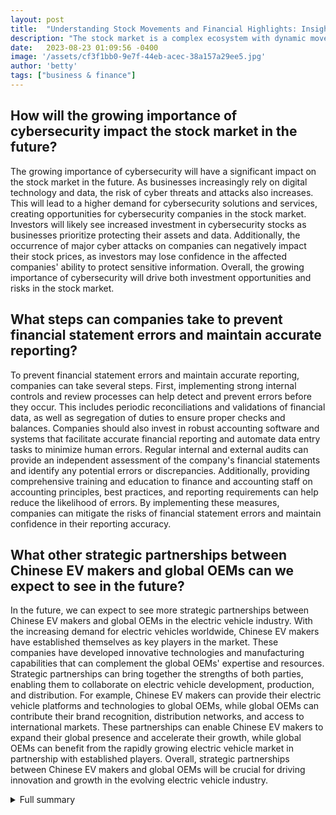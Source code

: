 ```yaml
---
layout: post
title:  "Understanding Stock Movements and Financial Highlights: Insights for Investors"
description: "The stock market is a complex ecosystem with dynamic movements and significant implications. From notable stock movements to financial highlights, this article provides insights for investors to navigate the market."
date:   2023-08-23 01:09:56 -0400
image: '/assets/cf3f1bb0-9e7f-44eb-acec-38a157a29ee5.jpg'
author: 'betty'
tags: ["business & finance"]
---
```


## How will the growing importance of cybersecurity impact the stock market in the future?
The growing importance of cybersecurity will have a significant impact on the stock market in the future. As businesses increasingly rely on digital technology and data, the risk of cyber threats and attacks also increases. This will lead to a higher demand for cybersecurity solutions and services, creating opportunities for cybersecurity companies in the stock market. Investors will likely see increased investment in cybersecurity stocks as businesses prioritize protecting their assets and data. Additionally, the occurrence of major cyber attacks on companies can negatively impact their stock prices, as investors may lose confidence in the affected companies' ability to protect sensitive information. Overall, the growing importance of cybersecurity will drive both investment opportunities and risks in the stock market.

## What steps can companies take to prevent financial statement errors and maintain accurate reporting?
To prevent financial statement errors and maintain accurate reporting, companies can take several steps. First, implementing strong internal controls and review processes can help detect and prevent errors before they occur. This includes periodic reconciliations and validations of financial data, as well as segregation of duties to ensure proper checks and balances. Companies should also invest in robust accounting software and systems that facilitate accurate financial reporting and automate data entry tasks to minimize human errors. Regular internal and external audits can provide an independent assessment of the company's financial statements and identify any potential errors or discrepancies. Additionally, providing comprehensive training and education to finance and accounting staff on accounting principles, best practices, and reporting requirements can help reduce the likelihood of errors. By implementing these measures, companies can mitigate the risks of financial statement errors and maintain confidence in their reporting accuracy.

## What other strategic partnerships between Chinese EV makers and global OEMs can we expect to see in the future?
In the future, we can expect to see more strategic partnerships between Chinese EV makers and global OEMs in the electric vehicle industry. With the increasing demand for electric vehicles worldwide, Chinese EV makers have established themselves as key players in the market. These companies have developed innovative technologies and manufacturing capabilities that can complement the global OEMs' expertise and resources. Strategic partnerships can bring together the strengths of both parties, enabling them to collaborate on electric vehicle development, production, and distribution. For example, Chinese EV makers can provide their electric vehicle platforms and technologies to global OEMs, while global OEMs can contribute their brand recognition, distribution networks, and access to international markets. These partnerships can enable Chinese EV makers to expand their global presence and accelerate their growth, while global OEMs can benefit from the rapidly growing electric vehicle market in partnership with established players. Overall, strategic partnerships between Chinese EV makers and global OEMs will be crucial for driving innovation and growth in the evolving electric vehicle industry.

<details>
  <summary>Full summary</summary>
In a world where the stock market can often seem like a whirlwind of numbers, it's important to take a step back and understand the underlying events that drive these movements. From earnings reports to acquisitions, analyst ratings, and financial errors, the stock market is a dynamic ecosystem with significant implications.<br><br>Notable Stock Movements<br><br>Palo Alto Networks, a leading cybersecurity company, jumped 14.8% after surpassing earnings expectations. This impressive performance highlights the growing importance of cybersecurity in today's digital landscape.<br><br>Earthstone Energy, an energy company, surged 16.7% following the announcement of its acquisition by Permian Resources. This strategic move positions Earthstone Energy for future growth and expansion.<br><br>Nvidia, a technology company, saw an 8.5% increase in shares after receiving positive analyst ratings. The endorsement from analysts further solidifies Nvidia's position as a leader in the tech industry.<br><br>On the other hand, Napco Security Technologies experienced a sharp drop of 45% after financial statement errors were discovered. This serves as a reminder of the importance of accurate financial reporting and the potential consequences of errors.<br><br>Xpeng, a Chinese electric vehicle startup, gained 9.7% after receiving an upgrade to buy from Bank of America. This positive rating reflects the growing interest in the electric vehicle market.<br><br>Tesla, a pioneer in electric vehicles, rose 7.3% after experiencing a significant drop in the previous week. This recovery demonstrates the resilience of Tesla's business model and the continued demand for electric vehicles.<br><br>VMware and Broadcom both saw increases in shares following the final transaction approval for the acquisition by Broadcom. This acquisition opens up new possibilities for both companies and strengthens their positions in the tech industry.<br><br>Farfetch, a global marketplace for luxury fashion, experienced a rise of more than 3.8% following a major decrease in the previous trading session. This rebound showcases the resilience of the luxury fashion market.<br><br>Acushnet Holdings, a golf equipment company, added 5% after receiving an upgrade from Jefferies. This upgrade reflects the positive outlook for the golf industry and Acushnet Holdings' position within it.<br><br>Financial Highlights<br><br>In addition to these notable stock movements, Q4'23 financial highlights provide insight into the overall performance of the market.<br><br>Total revenue for Q4'23 reached $1,953 million, representing a 26% year-over-year increase. This growth demonstrates the strength and resilience of the market despite challenging economic conditions.<br><br>Total billings for the same period amounted to $3,160 million, an 18% year-over-year increase. This metric reflects the strong demand for products and services within the market.<br><br>Non-GAAP EPS stood at $1.44, indicating a robust financial performance. This positive earnings per share figure is a testament to the profitability of companies operating in the market.<br><br>Total cash, cash equivalents, and investments reached $5,438 million. This substantial sum demonstrates the financial stability and liquidity of market participants.<br><br>Outlook for Nvidia<br><br>As the market eagerly anticipates Nvidia's fiscal second-quarter results, analysts on Wall Street have raised price targets on Nvidia stock. Wedbush analyst Dan Ives expects a bullish outlook from the chip giant, citing the unveiling of its next-gen AI super chip, the GH200, coming next year.<br><br>Nvidia's stock has shown resilience, rebounding from moving averages and breaking short-term trends. The chip giant has garnered positive ratings and boasts impressive metrics such as a high IBD Composite Rating, Relative Strength Rating, and EPS Rating.<br><br>In Q1, data-center sales rose 14% while gaming chip sales fell 38%. Analysts remain optimistic about the future of Nvidia, with 43 out of 50 analysts rating NVDA stock as a buy.<br><br>Errors in Napco Security Technologies' Financial Statements<br><br>Napco Security Technologies, a company specializing in electronic security equipment, recently identified errors in its past financial statements. The errors, related to the calculation of cost of goods sold and inventory, resulted in overstated figures for the first three quarters of fiscal 2023.<br><br>These errors highlight the importance of accurate financial reporting and the need for rigorous accounting procedures. Napco Security Technologies is taking steps to rectify the situation and has provided estimated restated net income figures for the affected quarters.<br><br>Despite this setback, Napco Security Technologies remains committed to its mission of providing high-quality security products and wireless communication devices.<br><br>Volkswagen's Investment in Xpeng<br><br>Volkswagen, a major player in the automotive industry, recently invested $700 million in China's electric vehicle startup, Xpeng. This strategic partnership has the potential to revolutionize the industry by leveraging Xpeng's expertise in electric vehicle technologies.<br><br>The agreement includes the production of two new battery-powered models under the Volkswagen brand, incorporating Xpeng's cutting-edge technologies such as vehicle-to-anything (V2X) and XNGP solutions. This collaboration enables Volkswagen to tap into Xpeng's autonomous vehicle technology and battery chassis architecture.<br><br>Furthermore, the partnership opens up opportunities for Xpeng to expand its global reach through Volkswagen's extensive distribution network. This investment sets a precedent for future collaborations between Chinese EV makers and global OEMs, transforming the landscape of the automotive industry.<br><br>Price Cuts Impact Tesla's Chinese Rivals<br><br>Elon Musk's announcement of price cuts to boost demand for Tesla's electric cars had a significant impact on the company's Chinese rivals. Shares of Xpeng plummeted 8%, while Nio and Li Auto experienced declines of 5.6% and 4.2%, respectively.<br><br>This price war in China reflects the intense competition in the electric vehicle market and the importance of maintaining market share. Tesla's sales of China-made vehicles surged 35% in March, signaling the success of its pricing strategy.<br><br>European car makers also felt the effects of Tesla's price cuts, with Renault, Stellantis, Mercedes-Benz Group, and BMW seeing declines in their stock prices.<br><br>VMware's Acquisition by Broadcom Approved<br><br>VMware stockholders have voted to approve the proposed acquisition of VMware by Broadcom. This transaction marks a significant milestone in the tech industry and is expected to offer customers more choice and flexibility in their software solutions.<br><br>The acquisition strengthens both companies' positions in the market, allowing them to modernize, build, deploy, connect, and protect applications consistently across various platforms and environments.<br><br>While VMware will operate as a standalone company, this partnership opens up new avenues for growth and innovation. The deal is projected to close in Broadcom's fiscal year 2023, cementing the future of both companies.<br><br>Farfetch's Q2 FY2023 Performance<br><br>Luxury fashion marketplace Farfetch has reported its Q2 FY2023 earnings, with revenue down 1.25% year-over-year to $572.1 million. The company also recorded a GAAP loss of $281.3 million, marking a significant decrease from its profit in the same quarter last year.<br><br>This decline in revenue highlights the challenges faced by the luxury fashion industry and the broader market. Analysts were projecting sales to grow 31.1% over the next 12 months, making Farfetch's performance a disappointment.<br><br>Despite the decline, Farfetch remains optimistic about the future, with the company's CEO stating strong GMV growth, adjusted EBITDA profitability, and positive free cash flow as key goals for 2023. The company will continue to focus on its strategic vision of becoming the global platform for luxury.<br><br>Investors should carefully consider Farfetch's valuation, business qualities, and recent performance before making any investment decisions.<br><br>In conclusion, the stock market is a complex ecosystem driven by various events and financial metrics. From notable stock movements to financial highlights and strategic partnerships, these developments shape the direction and performance of companies in the market. Investors and industry observers should stay informed about these events to make informed decisions.
</details>

